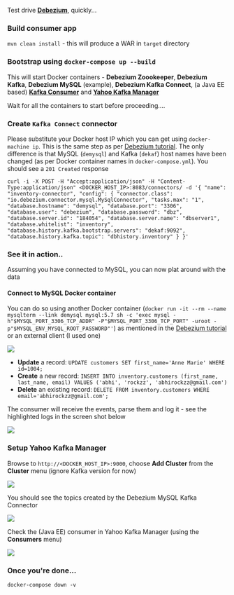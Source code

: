 Test drive [**Debezium**](http://debezium.io), quickly...

### Build consumer app

`mvn clean install` - this will produce a WAR in `target` directory

### Bootstrap using `docker-compose up --build`

This will start Docker containers - **Debezium Zoookeeper**, **Debezium Kafka**, **Debezium MySQL** (example), **Debezium Kafka Connect**, (a Java EE based) [**Kafka Consumer**](https://abhirockzz.wordpress.com/2017/06/01/kafeene-2-kafka-concurrency-utilities/) and [**Yahoo Kafka Manager**](https://hub.docker.com/r/sheepkiller/kafka-manager/)

Wait for all the containers to start before proceeding....

### Create `Kafka Connect` connector 

Please substitute your Docker host IP which you can get using `docker-machine ip`. This is the same step as per [Debezium tutorial](http://debezium.io/docs/tutorial/). The only difference is that MySQL (`demysql`) and Kafka (`dekaf`) host names have been changed (as per Docker container names in `docker-compose.yml`). You should see a `201 Created` response

`curl -i -X POST -H "Accept:application/json" -H "Content-Type:application/json" <DOCKER_HOST_IP>:8083/connectors/ -d '{ "name": "inventory-connector", "config": { "connector.class": "io.debezium.connector.mysql.MySqlConnector", "tasks.max": "1", "database.hostname": "demysql", "database.port": "3306", "database.user": "debezium", "database.password": "dbz", "database.server.id": "184054", "database.server.name": "dbserver1", "database.whitelist": "inventory", "database.history.kafka.bootstrap.servers": "dekaf:9092", "database.history.kafka.topic": "dbhistory.inventory" } }'`


### See it in action..

Assuming you have connected to MySQL, you can now plat around with the data

#### Connect to MySQL Docker container

You can do so using another Docker container (`docker run -it --rm --name mysqlterm --link demysql mysql:5.7 sh -c 'exec mysql -h"$MYSQL_PORT_3306_TCP_ADDR" -P"$MYSQL_PORT_3306_TCP_PORT" -uroot -p"$MYSQL_ENV_MYSQL_ROOT_PASSWORD"'`) as mentioned in the [Debezium tutorial](http://debezium.io/docs/tutorial/) or an external client (I used one)

![](https://abhirockzz.files.wordpress.com/2017/06/mysql-1.jpg)

- **Update** a record: `UPDATE customers SET first_name='Anne Marie' WHERE id=1004;`
- **Create** a new record: `INSERT INTO inventory.customers (first_name, last_name, email) VALUES ('abhi', 'rockzz', 'abhirockzz@gmail.com')`
- **Delete** an existing record: `DELETE FROM inventory.customers WHERE email='abhirockzz@gmail.com';`

The consumer will receive the events, parse them and log it - see the highlighted logs in the screen shot below

![](https://abhirockzz.files.wordpress.com/2017/06/results.jpg)

### Setup Yahoo Kafka Manager

Browse to `http://<DOCKER_HOST_IP>:9000`, choose **Add Cluster** from the **Cluster** menu (ignore Kafka version for now)

![](https://abhirockzz.files.wordpress.com/2017/06/ykm-1.jpg)

You should see the topics created by the Debezium MySQL Kafka Connector

![](https://abhirockzz.files.wordpress.com/2017/06/ykm-2.jpg)

Check the (Java EE) consumer in Yahoo Kafka Manager (using the **Consumers** menu)

![](https://abhirockzz.files.wordpress.com/2017/06/consumer-1.jpg)

### Once you're done...

`docker-compose down -v`

